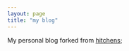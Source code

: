 ```yaml
---
layout: page
title: "my blog"
---
```


My personal blog forked from  [hitchens](https://github.com/patdryburgh/hitchens/);
